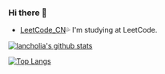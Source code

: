 ### Hi there 👋

 - [LeetCode_CN](https://leetcode-cn.com/u/lancholia/)💦 I'm studying at LeetCode.

<!--
**chen810/chen810** is a ✨ _special_ ✨ repository because its `README.md` (this file) appears on your GitHub profile.

Here are some ideas to get you started:

- 🔭 I’m currently working on ...
- 🌱 I’m currently learning ...
- 👯 I’m looking to collaborate on ...
- 🤔 I’m looking for help with ...
- 💬 Ask me about ...
- 📫 How to reach me: ...
- 😄 Pronouns: ...
- ⚡ Fun fact: ...
-->
<!--
    This API comes from here:
    https://github.com/anuraghazra/github-readme-stats
-->
[![lancholia's github stats](https://github-readme-stats.vercel.app/api?username=lancholia&show_icons=true&theme=graywhite&hide_border=true&&hide_title=true)](https://github.com/lancholia)

[![Top Langs](https://github-readme-stats.vercel.app/api/top-langs/?username=lancholia&show_icons=true&theme=graywhite&hide_border=true&hide=javascript,html,CSS,SCSS&layout=compact)](https://github.com/lancholia)
